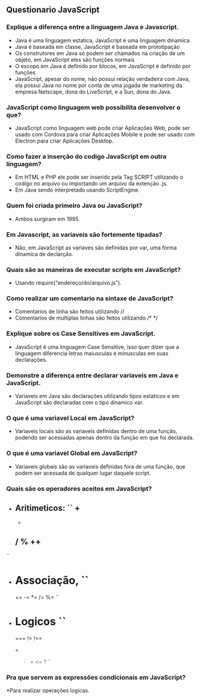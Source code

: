 ## Questionario JavaScript

### Explique a diferença entre a linguagem Java e Javascript.
  * Java é uma linguagem estatica, JavaScript é uma linguagem dinamica
  * Java é baseada em classe, JavaScript é baseada em prototipação
  * Os construtores em Java só podem ser chamados na criação de um objeto, em JavaScript eles são funções normais
  * O escopo em  Java é definido por blocos, em JavaScript é definido por funções
  * JavaScript, apesar do nome, não possui relação verdadeira com Java, ela possui Java no nome por conta de uma jogada de marketing 
   da empresa Netscape, dona do LiveScript, e a Sun, dona do Java.
  
### JavaScript como linguagem web possibilita desenvolver o que?
  * JavaScript como linguagem web pode criar Aplicações Web, pode ser usado com Cordova para criar Aplicações Mobile e pode ser usado
  com Electron para criar Aplicações Desktop.

### Como fazer a inserção do codigo JavaScript em outra linguagem?
  * Em HTML e PHP ele pode ser inserido pela Tag SCRIPT utilizando o codigo no arquivo ou importando um arquivo da extenção .js.
  * Em Java sendo interpretado usando ScriptEngine.

### Quem foi criada primeiro Java ou JavaScript?
  * Ambos surgiram em 1995.

### Em Javascript, as variaveis são fortemente tipadas?
  * Não, em JavaScript as variaves são definidas por var, uma forma dinamica de declarção.

### Quais são as maneiras de executar scripts em JavaScript?
  * Usando require("endereço/do/arquivo.js").

### Como realizar um comentario na sintaxe de JavaScript?
  * Comentarios de linha são feitos utilizando //
  * Comentarios de multiplas linhas são feitos utilizando /* */

### Explique sobre os Case Sensitives em JavaScript.
  * JavaScript é uma linguagem Case Sensitive, isso quer dizer que a linguagem diferencia letras maiusculas e minusculas em suas
  declarações.

### Demonstre a diferença entre declarar variaveis em Java e JavaScript.
  * Variaveis em Java são declarações utilizando tipos estaticos e em JavaScript são declaradas com o tipo dinamico var.

### O que é uma variavel Local em JavaScript?
  * Variaveis locais são as variaveis definidas dentro de uma função, podendo ser acessadas apenas dentro da função em que foi
  declarada.

### O que é uma variavel Global em JavaScript?
  * Variaveis globais são as variaveis definidas fora de uma função, que podem ser acessada de qualquer lugar daquele script.

### Quais são os operadores aceitos em JavaScript?
  * Aritimeticos:
  ``
    +
    -
    *
    /
    %
    ++
    --
  ``
  
  * Associação,
  ``
    =
    +=
    -=
    *=
    /=
    %=
  ``
    
  * Logicos
  ``
    ==
    ===
    !=
    !==
    >
    <
    >=
    <=
    ?
  ``

### Pra que servem as expressões condicionais em JavaScript?
  *Para realizar operações logicas.
